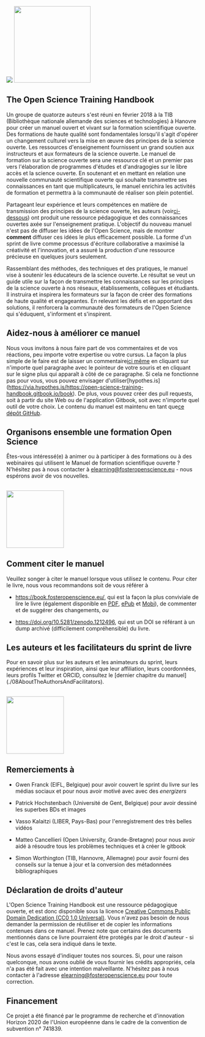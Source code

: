 ![](/Images/Icons/balloon_thought.png) <img src="/Images/Icons/planning_design.png" width="200" height="200" />
## The Open Science Training Handbook

Un groupe de quatorze auteurs s'est réuni en février 2018 à la TIB \(Bibliothèque nationale allemande des sciences et technologies\) à Hanovre pour créer un manuel ouvert et vivant sur la formation scientifique ouverte. Des formations de haute qualité sont fondamentales lorsqu'il s'agit d'opérer un changement culturel vers la mise en œuvre des principes de la science ouverte. Les ressources d'enseignement fournissent un grand soutien aux instructeurs et aux formateurs de la science ouverte. Le manuel de formation sur la science ouverte sera une ressource clé et un premier pas vers l'élaboration de programmes d'études et d'andragogies sur le libre accès et la science ouverte. En soutenant et en mettant en relation une nouvelle communauté scientifique ouverte qui souhaite transmettre ses connaissances en tant que multiplicateurs, le manuel enrichira les activités de formation et permettra à la communauté de réaliser son plein potentiel.

Partageant leur expérience et leurs compétences en matière de transmission des principes de la science ouverte, les auteurs \(voir[ci-dessous](#the-authors-and-the-book-sprint-facilitators)\) ont produit une ressource pédagogique et des connaissances ouvertes axée sur l'enseignement pratique. L'objectif du nouveau manuel n'est pas de diffuser les idées de l'Open Science, mais de montrer **comment** diffuser ces idées le plus efficacement possible. La forme d'un sprint de livre comme processus d'écriture collaborative a maximisé la créativité et l'innovation, et a assuré la production d'une ressource précieuse en quelques jours seulement.

Rassemblant des méthodes, des techniques et des pratiques, le manuel vise à soutenir les éducateurs de la science ouverte. Le résultat se veut un guide utile sur la façon de transmettre les connaissances sur les principes de la science ouverte à nos réseaux, établissements, collègues et étudiants. Il instruira et inspirera les formateurs sur la façon de créer des formations de haute qualité et engageantes. En relevant les défis et en apportant des solutions, il renforcera la communauté des formateurs de l'Open Science qui s'éduquent, s'informent et s'inspirent.

## Aidez-nous à améliorer ce manuel

Nous vous invitons à nous faire part de vos commentaires et de vos réactions, peu importe votre expertise ou votre cursus. La façon la plus simple de le faire est de laisser un commentaire[ici même](https://book.fosteropenscience.eu/) en cliquant sur n'importe quel paragraphe avec le pointeur de votre souris et en cliquant sur le signe plus qui apparaît à côté de ce paragraphe. Si cela ne fonctionne pas pour vous, vous pouvez envisager d'utiliser[hypothes.is] (https://via.hypothes.is/https://open-science-training-handbook.gitbook.io/book). De plus, vous pouvez créer des pull requests, soit à partir du site Web ou de l'application Gitbook, soit avec n'importe quel outil de votre choix. Le contenu du manuel est maintenu en tant que[ce dépôt GitHub](https://github.com/Open-Science-Training-Handbook).

## Organisons ensemble une formation Open Science

Êtes-vous intéressé(e) à animer ou à participer à des formations ou à des webinaires qui utilisent le Manuel de formation scientifique ouverte ? N'hésitez pas à nous contacter à [elearning@fosteropenscience.eu](mailto:elearning@fosteropenscience.eu) - nous espérons avoir de vos nouvelles.

## <img src="/Images/Icons/research_group.png" width="150" height="150" />

## Comment citer le manuel

Veuillez songer à citer le manuel lorsque vous utilisez le contenu. Pour citer le livre, nous vous recommandons soit de vous référer à 

* https://book.fosteropenscience.eu/, qui est la façon la plus conviviale de lire le livre (également disponible en [PDF](https://legacy.gitbook.com/download/pdf/book/open-science-training-handbook/book), [ePub](https://legacy.gitbook.com/download/epub/book/open-science-training-handbook/book) et [Mobi](https://legacy.gitbook.com/download/mobi/book/open-science-training-handbook/book)), de commenter et de suggérer des changements, _ou_ 

* https://doi.org/10.5281/zenodo.1212496, qui est un DOI se référant à un dump archivé (difficilement compréhensible) du livre.

## Les auteurs et les facilitateurs du sprint de livre

Pour en savoir plus sur les auteurs et les animateurs du sprint, leurs expériences et leur inspiration, ainsi que leur affiliation, leurs coordonnées, leurs profils Twitter et ORCID, consultez le [dernier chapitre du manuel] (./08AboutTheAuthorsAndFacilitators).

## <img src="/Images/Icons/heart.png" width="150" height="150" />

## Remerciements à

* Gwen Franck \(EIFL, Belgique\) pour avoir couvert le sprint du livre sur les médias sociaux et pour nous avoir motivé avec  avec des _energizers_

* Patrick Hochstenbach \(Université de Gent, Belgique\) pour avoir dessiné les superbes BDs et images

* Vasso Kalaitzi \(LIBER, Pays-Bas\) pour l'enregistrement des très belles vidéos

* Matteo Cancellieri \(Open University, Grande-Bretagne\) pour nous avoir aidé à résoudre tous les problèmes techniques et à créer le gitbook

* Simon Worthington \(TIB, Hannovre, Allemagne\) pour avoir fourni des conseils sur la tenue à jour et la conversion des métadonnées bibliographiques 

## Déclaration de droits d'auteur

L'Open Science Training Handbook est une ressource pédagogique ouverte, et est donc disponible sous la licence [Creative Commons Public Domain Dedication \(CC0 1.0 Universal\)](https://creativecommons.org/publicdomain/zero/1.0/). Vous n'avez pas besoin de nous demander la permission de réutiliser et de copier les informations contenues dans ce manuel. Prenez note que certains des documents mentionnés dans ce livre pourraient être protégés par le droit d'auteur - si c'est le cas, cela sera indiqué dans le texte. 

Nous avons essayé d'indiquer toutes nos sources. Si, pour une raison quelconque, nous avons oublié de vous fournir les crédits appropriés, cela n'a pas été fait avec une intention malveillante. N'hésitez pas à nous contacter à l'adresse [elearning@fosteropenscience.eu](mailto:elearning@fosteropenscience.eu) pour toute correction.

## Financement

Ce projet a été financé par le programme de recherche et d'innovation Horizon 2020 de l'Union européenne dans le cadre de la convention de subvention n° 741839.
